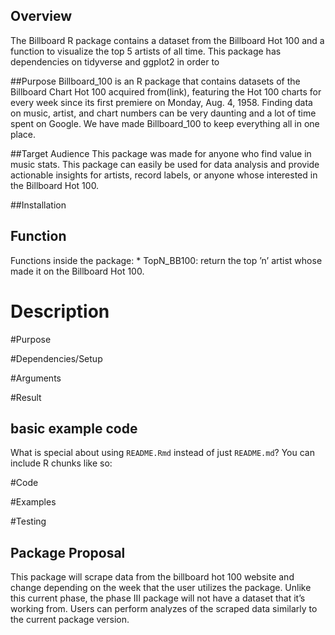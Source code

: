 
<!-- README.md is generated from README.Rmd. Please edit that file -->

## Overview

The Billboard R package contains a dataset from the Billboard Hot 100
and a function to visualize the top 5 artists of all time. This package
has dependencies on tidyverse and ggplot2 in order to

\##Purpose Billboard_100 is an R package that contains datasets of the
Billboard Chart Hot 100 acquired from(link), featuring the Hot 100
charts for every week since its first premiere on Monday, Aug. 4, 1958.
Finding data on music, artist, and chart numbers can be very daunting
and a lot of time spent on Google. We have made Billboard_100 to keep
everything all in one place.

\##Target Audience This package was made for anyone who find value in
music stats. This package can easily be used for data analysis and
provide actionable insights for artists, record labels, or anyone whose
interested in the Billboard Hot 100.

\##Installation

## Function

Functions inside the package: \* TopN_BB100: return the top ’n’ artist
whose made it on the Billboard Hot 100.

# Description

\#Purpose

\#Dependencies/Setup

\#Arguments

\#Result

## basic example code

What is special about using `README.Rmd` instead of just `README.md`?
You can include R chunks like so:

\#Code

\#Examples

\#Testing

## Package Proposal

This package will scrape data from the billboard hot 100 website and
change depending on the week that the user utilizes the package. Unlike
this current phase, the phase III package will not have a dataset that
it’s working from. Users can perform analyzes of the scraped data
similarly to the current package version.

## 
